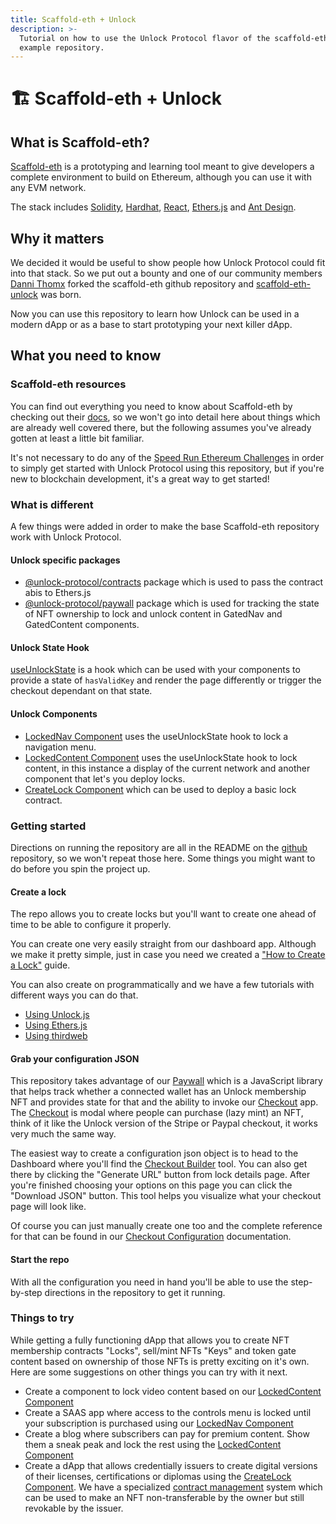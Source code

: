 ```yaml
---
title: Scaffold-eth + Unlock
description: >-
  Tutorial on how to use the Unlock Protocol flavor of the scaffold-eth
  example repository.
---
```


# 🏗 Scaffold-eth + Unlock

## What is Scaffold-eth?
[Scaffold-eth](https://docs.scaffoldeth.io/scaffold-eth/) is a prototyping and learning tool meant to give developers a complete environment to build on Ethereum, although you can use it with any EVM network. 

The stack includes [Solidity](https://docs.soliditylang.org/), [Hardhat](https://hardhat.org/), [React](https://reactjs.org/), [Ethers.js](https://docs.ethers.io/) and [Ant Design](https://ant.design/). 


## Why it matters
We decided it would be useful to show people how Unlock Protocol could fit into that stack. So we put out a bounty and one of our community members [Danni Thomx](https://twitter.com/dannithomx) forked the scaffold-eth github repository and [scaffold-eth-unlock](https://github.com/unlock-protocol/scaffold-eth-unlock) was born.

Now you can use this repository to learn how Unlock can be used in a modern dApp or as a base to start prototyping your next killer dApp.

## What you need to know

### Scaffold-eth resources

You can find out everything you need to know about Scaffold-eth by checking out
their [docs](https://docs.scaffoldeth.io/), so we won't go into detail here about things which are already well covered there, but the following assumes you've already gotten at least a little bit familiar. 

It's not necessary to do any of the [Speed Run Ethereum Challenges](https://docs.scaffoldeth.io/scaffold-eth/challenges/about-these-challenges) in order to simply get started with Unlock Protocol using this repository, but if you're new to blockchain development, it's a great way to get started! 

### What is different
A few things were added in order to make the base Scaffold-eth repository work with Unlock Protocol.

#### Unlock specific packages
- [@unlock-protocol/contracts](https://www.npmjs.com/package/@unlock-protocol/contracts) package which is used to pass the contract abis to Ethers.js
- [@unlock-protocol/paywall](https://www.npmjs.com/package/@unlock-protocol/paywall) package which is used for tracking the state of NFT ownership to lock and unlock content in GatedNav and GatedContent components.

#### Unlock State Hook
[useUnlockState](https://github.com/unlock-protocol/scaffold-eth-unlock/blob/master/packages/react-app/src/hooks/useUnlockState.js) is a hook which can be used with your components to provide a state of `hasValidKey` and render the page differently or trigger the checkout dependant on that state.

#### Unlock Components
- [LockedNav Component](https://github.com/unlock-protocol/scaffold-eth-unlock/blob/master/packages/react-app/src/components/LockedNav.jsx) uses the useUnlockState hook to lock a navigation menu.
- [LockedContent Component](https://github.com/unlock-protocol/scaffold-eth-unlock/blob/master/packages/react-app/src/components/LockedContent.jsx) uses the useUnlockState hook to lock content, in this instance a display of the current network and another component that let's you deploy locks.
- [CreateLock Component](https://github.com/unlock-protocol/scaffold-eth-unlock/blob/master/packages/react-app/src/components/CreateLock.jsx) which can be used to deploy a basic lock contract. 

### Getting started

Directions on running the repository are all in the README on the [github](https://github.com/unlock-protocol/scaffold-eth-unlock) repository, so we won't repeat those here. Some things you might want to do before you spin the project up.

#### Create a lock 

The repo allows you to create locks but you'll want to create one ahead of time to be able to configure it properly. 

You can create one very easily straight from our dashboard app. Although we make it pretty simple, just in case you need we created a ["How to Create a Lock"](https://unlock-protocol.com/guides/how-to-create-a-lock/) guide.

You can also create on programmatically and we have a few tutorials with different ways you can do that.

- [Using Unlock.js](https://docs.unlock-protocol.com/tools/unlock.js#using-walletservice-to-deploy-a-lock)
- [Using Ethers.js](/tutorials/smart-contracts/ethers#deploying-new-membership-contract)
- [Using thirdweb](/tutorials/misc/thirdweb)

#### Grab your configuration JSON
This repository takes advantage of our [Paywall](/tools/paywall/) which is a JavaScript library that helps track whether a connected wallet has an Unlock membership NFT and provides state for that and the ability to invoke our [Checkout](/tools/checkout/) app. The [Checkout](/tools/checkout/) is modal where people can purchase (lazy mint) an NFT, think of it like the Unlock version of the Stripe or Paypal checkout, it works very much the same way.

The easiest way to create a configuration json object is to head to the Dashboard where you'll find the [Checkout Builder](https://app.unlock-protocol.com/locks/checkout-urlDashboard) tool. You can also get there by clicking the "Generate URL" button from lock details page. After you're finished choosing your options on this page you can click the "Download JSON" button. This tool helps you visualize what your checkout page will look like.

Of course you can just manually create one too and the complete reference for that can be found in our [Checkout Configuration](/tools/checkout/configuration) documentation.

#### Start the repo
With all the configuration you need in hand you'll be able to use the step-by-step directions in the repository to get it running.

### Things to try
While getting a fully functioning dApp that allows you to create NFT membership contracts "Locks", sell/mint NFTs "Keys" and token gate content based on ownership of those NFTs is pretty exciting on it's own. Here are some suggestions on other things you can try with it next.

- Create a component to lock video content based on our [LockedContent Component](https://github.com/unlock-protocol/scaffold-eth-unlock/blob/master/packages/react-app/src/components/LockedContent.jsx)
- Create a SAAS app where access to the controls menu is locked until your subscription is purchased using our [LockedNav Component](https://github.com/unlock-protocol/scaffold-eth-unlock/blob/master/packages/react-app/src/components/LockedNav.jsx)
- Create a blog where subscribers can pay for premium content. Show them a sneak peak and lock the rest using the [LockedContent Component](https://github.com/unlock-protocol/scaffold-eth-unlock/blob/master/packages/react-app/src/components/LockedContent.jsx)
- Create a dApp that allows credentially issuers to create digital versions of their licenses, certifications or diplomas using the [CreateLock Component](https://github.com/unlock-protocol/scaffold-eth-unlock/blob/master/packages/react-app/src/components/CreateLock.jsx). We have a specialized [contract management](/core-protocol/public-lock/access-control) system which can be used to make an NFT non-transferable by the owner but still revokable by the issuer.

